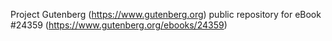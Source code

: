 Project Gutenberg (https://www.gutenberg.org) public repository for eBook #24359 (https://www.gutenberg.org/ebooks/24359)
